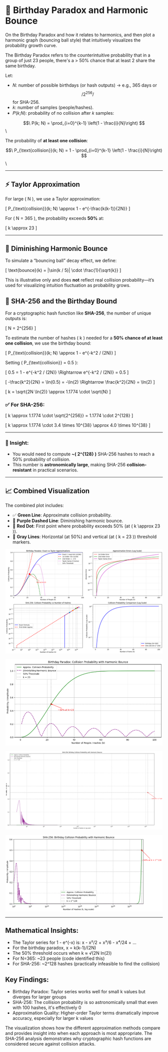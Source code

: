 # 📘 Birthday Paradox and Harmonic Bounce

On the Birthday Paradox and how it relates to harmonics, and then plot a harmonic graph (bouncing ball style) that intuitively visualizes the probability growth curve.

The Birthday Paradox refers to the counterintuitive probability that in a group of just 23 people, there's a > 50% chance that at least 2 share the same birthday.

Let:
- 𝑁: number of possible birthdays (or hash outputs) → e.g., 365 days or $$/ 2^256 /$$ for SHA-256.
- 𝑘: number of samples (people/hashes).
- 𝑃(𝑘;𝑁): probability of no collision after 𝑘 samples:

$$\
P(k; N) = \prod_{i=0}^{k-1} \left(1 - \frac{i}{N}\right)
$$\

The probability of **at least one collision**:

$$\
P_{\text{collision}}(k; N) = 1 - \prod_{i=0}^{k-1} \left(1 - \frac{i}{N}\right)
$$\

---

## ⚡ Taylor Approximation

For large \( N \), we use a Taylor approximation:

\[
P_{\text{collision}}(k; N) \approx 1 - e^{-\frac{k(k-1)}{2N}}
\]

For \( N = 365 \), the probability exceeds **50%** at:

\[
k \approx 23
\]

---

## 🔁 Diminishing Harmonic Bounce

To simulate a “bouncing ball” decay effect, we define:

\[
\text{bounce}(k) = |\sin(k / 5)| \cdot \frac{1}{\sqrt{k}}
\]

This is illustrative only and does **not** reflect real collision probability—it’s used for visualizing intuition fluctuation as probability grows.

## 🔐 SHA-256 and the Birthday Bound

For a cryptographic hash function like **SHA-256**, the number of unique outputs is:

\[
N = 2^{256}
\]

To estimate the number of hashes \( k \) needed for a **50% chance of at least one collision**, we use the birthday bound:

\[
P_{\text{collision}}(k; N) \approx 1 - e^{-k^2 / (2N)}
\]

Setting \( P_{\text{collision}} = 0.5 \):

\[
0.5 = 1 - e^{-k^2 / (2N)} \Rightarrow e^{-k^2 / (2N)} = 0.5
\]

\[
-\frac{k^2}{2N} = \ln(0.5) = -\ln(2) \Rightarrow \frac{k^2}{2N} = \ln(2)
\]

\[
k = \sqrt{2N \ln(2)} \approx 1.1774 \cdot \sqrt{N}
\]

### ✅ For SHA-256:

\[
k \approx 1.1774 \cdot \sqrt{2^{256}} = 1.1774 \cdot 2^{128}
\]

\[
k \approx 1.1774 \cdot 3.4 \times 10^{38} \approx 4.0 \times 10^{38}
\]

---

### 🔐 Insight:

- You would need to compute **~\( 2^{128} \)** SHA-256 hashes to reach a 50% probability of collision.
- This number is **astronomically large**, making SHA-256 **collision-resistant** in practical scenarios.

---

## 📈 Combined Visualization

The combined plot includes:

- ✅ **Green Line**: Approximate collision probability.
- 🔁 **Purple Dashed Line**: Diminishing harmonic bounce.
- 📍 **Red Dot**: First point where probability exceeds 50% (at \( k \approx 23 \)).
- 🔹 **Gray Lines**: Horizontal (at 50%) and vertical (at \( k = 23 \)) threshold markers.

![birthday_paradox](birthday_paradox.png)


![birthday_paradox_365](birthday_paradox_365.png)

![birthday_paradox_sha256_00](birthday_paradox_sha256_00.png)

![birthday_paradox_sha256_01](birthday_paradox_sha256_01.png)

---
## Mathematical Insights:
- The Taylor series for 1 - e^(-x) is: x - x²/2 + x³/6 - x⁴/24 + ...
- For the birthday paradox, x = k(k-1)/(2N)
- The 50% threshold occurs when k ≈ √(2N ln(2))
- For N=365: ~23 people (code identified this)
- For SHA-256: ~2^128 hashes (practically infeasible to find the collision)

## Key Findings:

- Birthday Paradox: Taylor series works well for small k values but diverges for larger groups
- SHA-256: The collision probability is so astronomically small that even with 100 hashes, it's effectively 0
- Approximation Quality: Higher-order Taylor terms dramatically improve accuracy, especially for larger k values

The visualization shows how the different approximation methods compare and provides insight into when each approach is most appropriate. The SHA-256 analysis demonstrates why cryptographic hash functions are considered secure against collision attacks.



